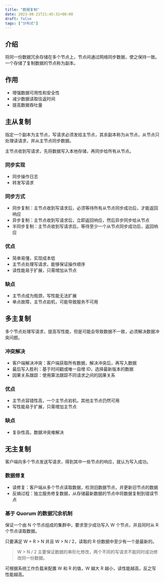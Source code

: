 ```yaml
---
title: "数据复制"
date: 2023-08-21T21:45:31+08:00
draft: false
tags: ["分布式"]
---
```


## 介绍

将同一份数据冗余存储在多个节点上，节点间通过网络同步数据，使之保持一致。一个存储了复制数据的节点称为副本。

## 作用

- 增强数据可用性和安全性
- 减少数据读取往返时间
- 提高数据吞吐量

## 主从复制

指定一个副本为主节点，写请求必须发给主节点，其余副本称为从节点，从节点只处理读请求，并从主节点同步数据。

主节点收到写请求，先将数据写入本地存储，再同步给所有从节点。

### 同步实现

- 同步操作日志
- 转发写请求

### 同步方式

- 同步复制：主节点收到写请求后，必须等待所有从节点同步成功后，才能返回响应
- 异步复制：主节点收到写请求后，立即返回响应，然后异步同步给从节点
- 半同步复制：主节点收到写请求后，等待至少一个从节点同步成功后，返回响应

### 优点

- 简单易懂，实现成本低
- 主节点处理写请求，能够保证操作顺序
- 读性能易于扩展，只需增加从节点

### 缺点

- 主节点成为瓶颈，写性能无法扩展
- 单点故障，主节点宕机，可能导致服务不可用

## 多主复制

多个节点处理写请求，提高写性能，但是可能会导致数据不一致，必须解决数据冲突问题。

### 冲突解决

- 客户端解决冲突：客户端获取所有数据，解决冲突后，再写入数据
- 最后写入胜利：基于时间戳或唯一自增 ID，选择最新版本的数据
- 因果关系跟踪：使用算法跟踪不同请求之间的因果关系

### 优点

- 主节点容错性高，一个主节点宕机，其他主节点仍然可用
- 写性能易于扩展，只需增加主节点

### 缺点

- 复杂性高，数据冲突难解决

## 无主复制

客户端向多个节点发送写请求，得到其中一些节点的响应，就认为写入成功。

### 数据修复

- 读修复：客户端从多个节点读取数据，检测旧数据节点，并更新旧节点的数据
- 反熵过程：独立服务修复数据，从存储最新数据的节点中将数据复制到错误节点

### 基于 Quorum 的数据冗余机制

保证一个由 N 个节点组成的集群中，要求至少成功写入 W 个节点，并且同时从 R 个节点读取数据。

只要满足 W + R > N 并且 W > N / 2，读取的 R 份数据中至少有一个是最新的。

> W > N / 2 主要保证数据的串形化修改，两个不同的写请求不能同时成功修改同一份数据。

可根据系统工作负载来配置 W 和 R 的值，W 越大 R 越小，读性能越高，反之写性能越高。
